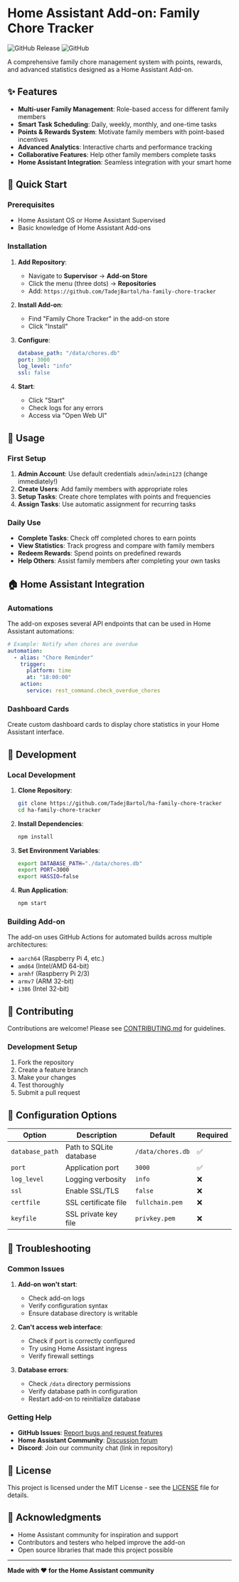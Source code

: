# Home Assistant Add-on: Family Chore Tracker

![GitHub Release](https://img.shields.io/github/release/TadejBartol/ha-family-chore-tracker.svg)
![GitHub](https://img.shields.io/github/license/TadejBartol/ha-family-chore-tracker.svg)

A comprehensive family chore management system with points, rewards, and advanced statistics designed as a Home Assistant Add-on.

## ✨ Features

- **Multi-user Family Management**: Role-based access for different family members
- **Smart Task Scheduling**: Daily, weekly, monthly, and one-time tasks
- **Points & Rewards System**: Motivate family members with point-based incentives
- **Advanced Analytics**: Interactive charts and performance tracking
- **Collaborative Features**: Help other family members complete tasks
- **Home Assistant Integration**: Seamless integration with your smart home

## 🚀 Quick Start

### Prerequisites

- Home Assistant OS or Home Assistant Supervised
- Basic knowledge of Home Assistant Add-ons

### Installation

1. **Add Repository**:
   - Navigate to **Supervisor** → **Add-on Store**
   - Click the menu (three dots) → **Repositories**
   - Add: `https://github.com/TadejBartol/ha-family-chore-tracker`

2. **Install Add-on**:
   - Find "Family Chore Tracker" in the add-on store
   - Click "Install"

3. **Configure**:
   ```yaml
   database_path: "/data/chores.db"
   port: 3000
   log_level: "info"
   ssl: false
   ```

4. **Start**:
   - Click "Start"
   - Check logs for any errors
   - Access via "Open Web UI"

## 📱 Usage

### First Setup

1. **Admin Account**: Use default credentials `admin`/`admin123` (change immediately!)
2. **Create Users**: Add family members with appropriate roles
3. **Setup Tasks**: Create chore templates with points and frequencies
4. **Assign Tasks**: Use automatic assignment for recurring tasks

### Daily Use

- **Complete Tasks**: Check off completed chores to earn points
- **View Statistics**: Track progress and compare with family members
- **Redeem Rewards**: Spend points on predefined rewards
- **Help Others**: Assist family members after completing your own tasks

## 🏠 Home Assistant Integration

### Automations

The add-on exposes several API endpoints that can be used in Home Assistant automations:

```yaml
# Example: Notify when chores are overdue
automation:
  - alias: "Chore Reminder"
    trigger:
      platform: time
      at: "18:00:00"
    action:
      service: rest_command.check_overdue_chores
```

### Dashboard Cards

Create custom dashboard cards to display chore statistics in your Home Assistant interface.

## 🔧 Development

### Local Development

1. **Clone Repository**:
   ```bash
   git clone https://github.com/TadejBartol/ha-family-chore-tracker
   cd ha-family-chore-tracker
   ```

2. **Install Dependencies**:
   ```bash
   npm install
   ```

3. **Set Environment Variables**:
   ```bash
   export DATABASE_PATH="./data/chores.db"
   export PORT=3000
   export HASSIO=false
   ```

4. **Run Application**:
   ```bash
   npm start
   ```

### Building Add-on

The add-on uses GitHub Actions for automated builds across multiple architectures:

- `aarch64` (Raspberry Pi 4, etc.)
- `amd64` (Intel/AMD 64-bit)
- `armhf` (Raspberry Pi 2/3)
- `armv7` (ARM 32-bit)
- `i386` (Intel 32-bit)

## 🤝 Contributing

Contributions are welcome! Please see [CONTRIBUTING.md](CONTRIBUTING.md) for guidelines.

### Development Setup

1. Fork the repository
2. Create a feature branch
3. Make your changes
4. Test thoroughly
5. Submit a pull request

## 📝 Configuration Options

| Option | Description | Default | Required |
|--------|-------------|---------|----------|
| `database_path` | Path to SQLite database | `/data/chores.db` | ✅ |
| `port` | Application port | `3000` | ✅ |
| `log_level` | Logging verbosity | `info` | ❌ |
| `ssl` | Enable SSL/TLS | `false` | ❌ |
| `certfile` | SSL certificate file | `fullchain.pem` | ❌ |
| `keyfile` | SSL private key file | `privkey.pem` | ❌ |

## 🐛 Troubleshooting

### Common Issues

1. **Add-on won't start**:
   - Check add-on logs
   - Verify configuration syntax
   - Ensure database directory is writable

2. **Can't access web interface**:
   - Check if port is correctly configured
   - Try using Home Assistant ingress
   - Verify firewall settings

3. **Database errors**:
   - Check `/data` directory permissions
   - Verify database path in configuration
   - Restart add-on to reinitialize database

### Getting Help

- **GitHub Issues**: [Report bugs and request features](https://github.com/TadejBartol/ha-family-chore-tracker/issues)
- **Home Assistant Community**: [Discussion forum](https://community.home-assistant.io/)
- **Discord**: Join our community chat (link in repository)

## 📄 License

This project is licensed under the MIT License - see the [LICENSE](LICENSE) file for details.

## 🙏 Acknowledgments

- Home Assistant community for inspiration and support
- Contributors and testers who helped improve the add-on
- Open source libraries that made this project possible

---

**Made with ❤️ for the Home Assistant community** 